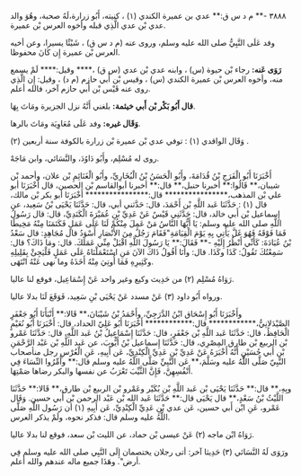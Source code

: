 ٣٨٨٨ -** م د س ق:** عدي بن عميرة الكندي (١) ، كنيته، أَبُو زرارة،لَهُ صحبة، وهُوَ والد عدي بْن عدي الَّذِي قبله وأخوه العرس بْن عميرة.

وفد عَلَى النَّبِيُّ صلى الله عليه وسلم، وروى عنه (م د س ق) ، شَيْئًا يسيرا، وعن أخيه العرس بْن عميرة إِن كَانَ محفوظا.

**رَوَى عَنه:** رجاء بْن حيوة (س) ، وابنه عدي بْن عدي (س ق) ،**** وقيل:**** لَمْ يسمع منه، وأخوه العرس بْن عميرة الكندي (س) ، وقيس بْن أَبي حازم (م د) ، وقيل: إِن الَّذِي روى عنه قَيْس بْن أَبي حازم آخر، فالله أعلم.

**قال أَبُو بَكْر بْن أَبي خيثمة:** بلغني أَنَّهُ نزل الجزيرة ومَاتَ بِهَا.

**وَقَال غيره:** وفد عَلَى مُعَاوِيَة ومَاتَ بالرها.

وَقَال الواقدي (١) : توفي عدي بْن عميرة بْن زرارة بالكوفة سنة أربعين (٢) .

روى له مُسْلِم، وأَبُو دَاوُدَ، والنَّسَائي، وابن مَاجَهْ.

أَخْبَرَنَا أَبُو الْفَرَجِ بْنُ قُدَامَةَ، وأَبُو الْحَسَنُ بْنُ الْبُخَارِيِّ، وأَبُو الْغَنَائِمِ بْن علان، وأحمد بْن شيبان،** قَالُوا:** أخبرنا حنبل،** قال:** أخبرنا أبوالقاسم بْن الحصين، قال أَخْبَرَنَا أبو علي بْن المذهب،**************** قال:**************** أَخْبَرَنَا أبو بكر بْن مالك، قال (١) : حَدَّثَنَا عَبد اللَّهِ بْن أَحْمَدَ، قال: حَدَّثني أبي، قال: حَدَّثَنَا يَحْيَى بْنُ سَعِيد، عن إِسماعيل بْن أَبي خالد، قال: حَدَّثَنِي قَيْسٌ عَنْ عَدِيِّ بْنِ عُمَيْرَةَ الْكَنَدِيِّ، قال: قال رَسُولُ اللَّهِ صلى الله عليه وسلم: يَا أَيُّهَا النَّاسُ مَنْ عَمِلَ مِنْكُمْ لَنَا عَلَى عَمَلٍ فَكَتَمَنَا مِنْهُ مَخِيطًا فَمَا فَوْقَهُ فَهُوَ غَلَّ يَأْتِي بِهِ يَوْمَ الْقِيَامَةِ"فَقَامَ رَجُلٌ مِنَ الأَنْصَارِ أَسْوَدُ قال مُجَاهِدٍ: قال سَعْدُ بْنُ عُبَادَةَ: كَأَنِّي أَنْظُرُ إِلَيْهِ -** فَقَالَ:** يَا رَسُولَ اللَّهِ اقْبَلْ مِنِّي عَمَلَكَ. قال: ومَا ذَاكَ؟ قال: سَمِعْتُكَ تَقُولُ: كَذَا وكَذَا. قال: وأَنَا أَقُولُ ذَاكَ الآنَ مَنِ اسْتَعْمَلْنَاهُ عَلَى عَمَلٍ فَلْيَجِئْ بِقَلِيلِهِ وكَثِيرِهِ فَمَا أُوتِيَ مِنْهُ أَخَذَهُ وما نهى عَنْهُ انْتَهَى.

رَوَاهُ مُسْلِم (٢) من حَدِيث وكيع وغير واحد عَنْ إِسْمَاعِيل، فوقع لنا عاليا.

ورواه أَبُو داود (٣) عَنْ مسدد عَنْ يَحْيَى بْنِ سَعِيد، فَوَقَعَ لَنَا بدلا عاليا.

وأَخْبَرَنَا أَبُو إِسْحَاق ابْنُ الدَّرَجِيِّ، وأَحْمَدُ بْنُ شَيْبَانَ،** قَالا:** أَنْبَأَنَا أَبُو جَعْفَرٍ الصَّيْدَلانِيُّ،************ قال:************ أَخْبَرَنَا أَبُو عَلِيّ الحداد، قال: أَخْبَرَنَا أَبُو نُعَيْمٍ الْحَافِظُ، قال: حَدَّثَنَا عَبد اللَّهِ بْن جَعْفَرٍ، قال: حَدَّثَنَا إِسْمَاعِيلُ بْنُ عَبد اللَّهِ، قال: حَدَّثَنَا عَمْرو بْن الربيع بْن طارق المِصْرِي، قال: حَدَّثَنَا إِسماعيل بْنُ أَيُّوبَ، عن عَبد اللَّهِ بْن عَبْد الرَّحْمَنِ بْنِ أَبي حُسَيْنٍ أَنَّهُ أَخْبَرَهُ عَنْ عَدِيِّ بْنِ عَدِيِّ الْكِنْدِيِّ، عَن أَبِيهِ، عَنِ الْعُرْسِ رجل منأصحاب النَّبِيّ صَلَّى اللَّهُ عليه وسَلَّمَ،** عَن النَّبِيِّ صَلَّى اللَّهُ عليه وسلم قال:** وأَمِّرُوا النِّسَاءَ فِي أَنْفُسِهِنَّ، فَإِنَّ الثَّيِّبَ تَعْرَبُ عن نفسها والبكر رضاها صَمْتِهَا.

وبِهِ،** قال:** حَدَّثَنَا يَحْيَى بْن عَبد اللَّهِ بْن بُكَيْر وعَمْرو بْن الربيع بْن طارق،** قَالا:** حَدَّثَنَا اللَّيْثُ بْنُ سَعْدٍ،** قال يَحْيَى قال:** حَدَّثَنَا عَبد الله بْن عَبْد الرحمن بْن أَبي حسين. وَقَال عَمْرو، عَنِ ابْن أَبي حسين، عَن عدي بْنِ عَدِيِّ الْكِنْدِيِّ، عَن أَبِيهِ (١) أن رَسُول اللَّهِ صَلَّى اللَّهُ عليه وسلم قال: فذكر نحوه، ولَمْ يذكر العرس.

رَوَاهُ ابْن ماجه (٢) عَنْ عيسى بْن حماد، عن الليث بْن سعد، فوقع لنا بدلا عاليا.

ورَوَى لَهُ النَّسَائي (٣) حَدِيثا آخر: أتى رجلان يختصمان إِلَى النَّبِي صلى الله عليه وسلم فِي أرض". وهَذَا جميع ماله عندهم والله أعلم.